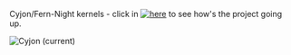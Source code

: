 Cyjon/Fern-Night kernels - click in [![here](https://github.com/users/CorruptedByCPU/projects/3/views/1)](https://github.com/users/CorruptedByCPU/projects/3/views/3?layout=table) to see how's the project going up.

![Cyjon (current)](https://blackdev.org/shot/2094.png?raw=true)
